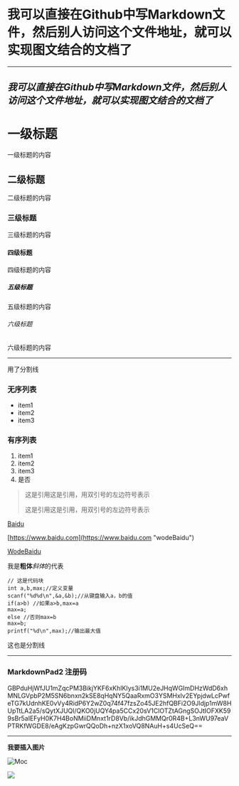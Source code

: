 # 我可以直接在Github中写Markdown文件，然后别人访问这个文件地址，就可以实现图文结合的文档了
---
*我可以直接在Github中写Markdown文件，然后别人访问这个文件地址，就可以实现图文结合的文档了*
---
# 一级标题
一级标题的内容

## 二级标题
二级标题的内容

### 三级标题
三级标题的内容

#### 四级标题
四级标题的内容

##### 五级标题
五级标题的内容

###### 六级标题
六级标题的内容

----------
用了分割线

### 无序列表
- item1
- item2
- item3

### 有序列表
1. item1
2. item2
3. item3
4. 是否

> 这是引用这是引用，用双引号的左边符号表示
> 
> 这是引用这是引用，用双引号的左边符号表示

[Baidu](http://www.baidu.com)

[https://www.baidu.com](https://www.baidu.com "wodeBaidu")

[WodeBaidu](http://www.baidu.com)

我是**粗体***斜体*的代表


	// 这是代码块
    int a,b,max;//定义变量
	scanf("%d%d\n",&a,&b);//从键盘输入a，b的值
	if(a>b) //如果a>b,max=a
	max=a;
	else //否则max=b
	max=b;
	printf("%d\n",max);//输出最大值



这也是分割线
***

### MarkdownPad2 注册码
GBPduHjWfJU1mZqcPM3BikjYKF6xKhlKIys3i1MU2eJHqWGImDHzWdD6xhMNLGVpbP2M5SN6bnxn2kSE8qHqNY5QaaRxmO3YSMHxlv2EYpjdwLcPwfeTG7kUdnhKE0vVy4RidP6Y2wZ0q74f47fzsZo45JE2hfQBFi2O9Jldjp1mW8HUpTtLA2a5/sQytXJUQl/QKO0jUQY4pa5CCx20sV1ClOTZtAGngSOJtIOFXK599sBr5aIEFyH0K7H4BoNMiiDMnxt1rD8Vb/ikJdhGMMQr0R4B+L3nWU97eaVPTRKfWGDE8/eAgKzpGwrQQoDh+nzX1xoVQ8NAuH+s4UcSeQ==
***

**我要插入图片**


![Moc](http://pic.pptbz.com/pptpic/201204/2012041411433867_S.jpg)

![](http://res.cloudinary.com/doptv8qrw/image/fetch/http://himawari8-dl.nict.go.jp/himawari8/img/D531106/1d/550/2016/08/04/003000_0_0.png)
